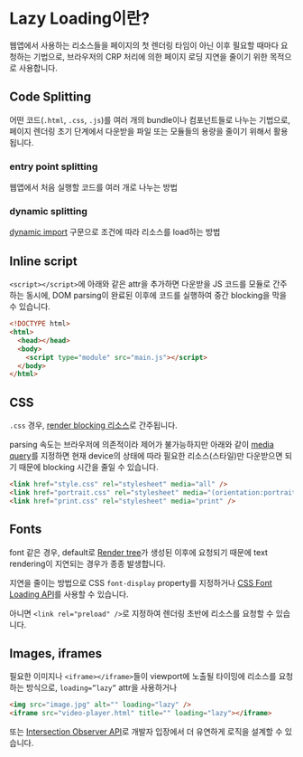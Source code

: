 # Lazy Loading이란?

웹앱에서 사용하는 리소스들을 페이지의 첫 렌더링 타임이 아닌 이후 필요할 때마다 요청하는 기법으로, 브라우저의 CRP 처리에 의한 페이지 로딩 지연을 줄이기 위한 목적으로 사용합니다.

## Code Splitting

어떤 코드(`.html`, `.css`, `.js`)를 여러 개의 bundle이나 컴포넌트들로 나누는 기법으로, 페이지 렌더링 초기 단계에서 다운받을 파일 또는 모듈들의 용량을 줄이기 위해서 활용됩니다.

### entry point splitting

웹앱에서 처음 실행할 코드를 여러 개로 나누는 방법

### dynamic splitting

[dynamic import](https://developer.mozilla.org/en-US/docs/Web/JavaScript/Reference/Operators/import) 구문으로 조건에 따라 리소스를 load하는 방법

## Inline script

`<script></script>`에 아래와 같은 attr을 추가하면 다운받을 JS 코드를 모듈로 간주하는 동시에, DOM parsing이 완료된 이후에 코드를 실행하여 중간 blocking을 막을 수 있습니다.

```html
<!DOCTYPE html>
<html>
  <head></head>
  <body>
    <script type="module" src="main.js"></script>
  </body>
</html>
```

## CSS

`.css` 경우, [render blocking 리소스](../../browser/populating_the_page/crp#css-object-model)로 간주됩니다.

parsing 속도는 브라우저에 의존적이라 제어가 불가능하지만 아래와 같이 [media query](https://developer.mozilla.org/en-US/docs/Web/CSS/@media#media_types)를 지정하면 현재 device의 상태에 따라 필요한 리소스(스타일)만 다운받으면 되기 때문에 blocking 시간을 줄일 수 있습니다.

```html
<link href="style.css" rel="stylesheet" media="all" />
<link href="portrait.css" rel="stylesheet" media="(orientation:portrait)" />
<link href="print.css" rel="stylesheet" media="print" />
```

## Fonts

font 같은 경우, default로 [Render tree](../../browser/populating_the_page/crp#render-tree)가 생성된 이후에 요청되기 때문에 text rendering이 지연되는 경우가 종종 발생합니다.

지연을 줄이는 방법으로 CSS `font-display` property를 지정하거나 [CSS Font Loading API](https://developer.mozilla.org/en-US/docs/Web/API/CSS_Font_Loading_API)를 사용할 수 있습니다.

아니면 `<link rel="preload" />`로 지정하여 렌더링 초반에 리소스를 요청할 수 있습니다.

## Images, iframes

필요한 이미지나 `<iframe></iframe>`들이 viewport에 노출될 타이밍에 리소스를 요청하는 방식으로, `loading=”lazy”` attr을 사용하거나

```html
<img src="image.jpg" alt="" loading="lazy" />
<iframe src="video-player.html" title="" loading="lazy"></iframe>
```

또는 [Intersection Observer API](https://developer.mozilla.org/en-US/docs/Web/API/IntersectionObserver)로 개발자 입장에서 더 유연하게 로직을 설계할 수 있습니다.

